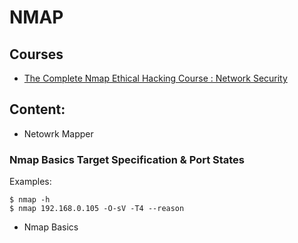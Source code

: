 # NMAP

## Courses

* [The Complete Nmap Ethical Hacking Course : Network Security](https://www.udemy.com/the-complete-nmap-ethical-hacking-course-network-security/)

## Content:
* Netowrk Mapper

### Nmap Basics Target Specification & Port States
Examples:

```
$ nmap -h
$ nmap 192.168.0.105 -O-sV -T4 --reason
```

* Nmap Basics